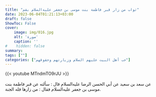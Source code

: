```yaml
---
title: "ثواب من زار قبر فاطمة بنت موسى بن جعفر عليه‌السلام بقم"
date: 2023-06-04T01:21:13+03:00
draft: false
ShowToc: False
cover:
    image: img/016.jpg
    alt: 'صورة'
    caption: ''
#    hidden: false
summary: 
tags: [""]
categories: ["حب أهل البيت عليهم السلام وزيارتهم وحقوقهم"]
---
```

{{< youtube MTndmTO9rJU >}}  
 <br>
عن سعد بن سعيد
عن أبي الحسن الرضا عليه‌السلام قال : سألته عن قبر فاطمة بنت موسى بن 
جعفر عليه‌السلام فقال : من زارها فله الجنة.


